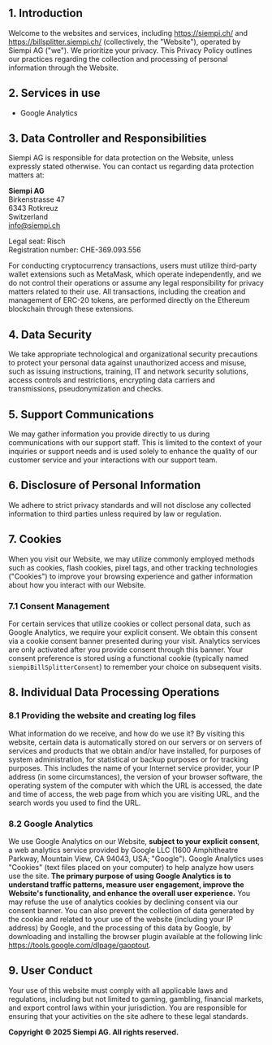 ## 1. Introduction
Welcome to the websites and services, including https://siempi.ch/ and https://billsplitter.siempi.ch/ (collectively, the "Website"), operated by Siempi AG ("we"). We prioritize your privacy. This Privacy Policy outlines our practices regarding the collection and processing of personal information through the Website.

## 2. Services in use
- Google Analytics

## 3. Data Controller and Responsibilities
Siempi AG is responsible for data protection on the Website, unless expressly stated otherwise. You can contact us regarding data protection matters at:

**Siempi AG**  
Birkenstrasse 47  
6343 Rotkreuz  
Switzerland  
info@siempi.ch

Legal seat: Risch  
Registration number: CHE-369.093.556

For conducting cryptocurrency transactions, users must utilize third-party wallet extensions such as MetaMask, which operate independently, and we do not control their operations or assume any legal responsibility for privacy matters related to their use. All transactions, including the creation and management of ERC-20 tokens, are performed directly on the Ethereum blockchain through these extensions.

## 4. Data Security
We take appropriate technological and organizational security precautions to protect your personal data against unauthorized access and misuse, such as issuing instructions, training, IT and network security solutions, access controls and restrictions, encrypting data carriers and transmissions, pseudonymization and checks.

## 5. Support Communications
We may gather information you provide directly to us during communications with our support staff. This is limited to the context of your inquiries or support needs and is used solely to enhance the quality of our customer service and your interactions with our support team.

## 6. Disclosure of Personal Information
We adhere to strict privacy standards and will not disclose any collected information to third parties unless required by law or regulation.

## 7. Cookies
When you visit our Website, we may utilize commonly employed methods such as cookies, flash cookies, pixel tags, and other tracking technologies ("Cookies") to improve your browsing experience and gather information about how you interact with our Website.

### 7.1 Consent Management
For certain services that utilize cookies or collect personal data, such as Google Analytics, we require your explicit consent. We obtain this consent via a cookie consent banner presented during your visit. Analytics services are only activated after you provide consent through this banner. Your consent preference is stored using a functional cookie (typically named `siempiBillSplitterConsent`) to remember your choice on subsequent visits.

## 8. Individual Data Processing Operations

### 8.1 Providing the website and creating log files
What information do we receive, and how do we use it? By visiting this website, certain data is automatically stored on our servers or on servers of services and products that we obtain and/or have installed, for purposes of system administration, for statistical or backup purposes or for tracking purposes. This includes the name of your Internet service provider, your IP address (in some circumstances), the version of your browser software, the operating system of the computer with which the URL is accessed, the date and time of access, the web page from which you are visiting URL, and the search words you used to find the URL.

### 8.2 Google Analytics
We use Google Analytics on our Website, **subject to your explicit consent**, a web analytics service provided by Google LLC (1600 Amphitheatre Parkway, Mountain View, CA 94043, USA; "Google"). Google Analytics uses "Cookies" (text files placed on your computer) to help analyze how users use the site. **The primary purpose of using Google Analytics is to understand traffic patterns, measure user engagement, improve the Website's functionality, and enhance the overall user experience.** You may refuse the use of analytics cookies by declining consent via our consent banner. You can also prevent the collection of data generated by the cookie and related to your use of the website (including your IP address) by Google, and the processing of this data by Google, by downloading and installing the browser plugin available at the following link: https://tools.google.com/dlpage/gaoptout.

## 9. User Conduct
Your use of this website must comply with all applicable laws and regulations, including but not limited to gaming, gambling, financial markets, and export control laws within your jurisdiction. You are responsible for ensuring that your activities on the site adhere to these legal standards.

**Copyright © 2025 Siempi AG. All rights reserved.** 

